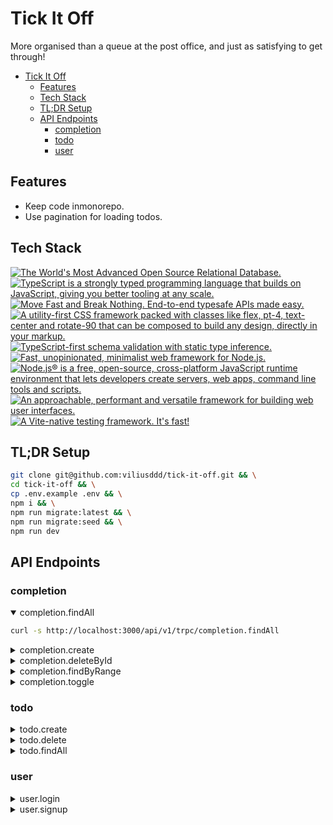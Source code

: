 # Tick It Off
More organised than a queue at the post office, and just as satisfying to get through!

- [Tick It Off](#tick-it-off)
  - [Features](#features)
  - [Tech Stack](#tech-stack)
  - [TL;DR Setup](#tldr-setup)
  - [API Endpoints](#api-endpoints)
    - [completion](#completion)
    - [todo](#todo)
    - [user](#user)

## Features

- Keep code inmonorepo.
- Use pagination for loading todos.

## Tech Stack

<a href="https://postgresql.org">
  <img
    title="The World's Most Advanced Open Source Relational Database."
    src="https://shields.io/badge/PostgreSQL-4169e1.svg?logo=postgresql&logoColor=white"
  >
</a>
<a href="https://typescriptlang.org">
  <img
    title="TypeScript is a strongly typed programming language that builds on JavaScript, giving you better tooling at any scale."
    src="https://shields.io/badge/TypeScript-007ACC.svg?logo=typescript&logoColor=white"
    >
</a>
<a href="https://trpc.io">
  <img
    title="Move Fast and Break Nothing. End-to-end typesafe APIs made easy."
    src="https://shields.io/badge/tRPC-2596BE.svg?logo=trpc&logoColor=white"
  >
</a>
<a href="https://tailwindcss.com">
  <img
    title="A utility-first CSS framework packed with classes like flex, pt-4, text-center and rotate-90 that can be composed to build any design, directly in your markup."
    src="https://img.shields.io/badge/tailwindcss-0F172A?&logo=tailwindcss"
  >
</a>
<a href="https://zod.dev">
  <img
    title="TypeScript-first schema validation with static type inference."
    src="https://shields.io/badge/Zod-000000.svg?logo=Zod&logoColor=3068B7"
  >
</a>
<a href="https://expressjs.com">
  <img
    title="Fast, unopinionated, minimalist web framework for Node.js."
    src="https://shields.io/badge/Express.js-000000.svg?logo=express&logoColor=white"
  >
</a>
<a href="https://nodejs.org">
  <img
    title="Node.js® is a free, open-source, cross-platform JavaScript runtime environment that lets developers create servers, web apps, command line tools and scripts."
    src="https://shields.io/badge/Node.js-0D121C.svg?logo=node.js&logoColor=5FA04E"
  >
</a>
<a href="https://vuejs.org">
  <img
    title="An approachable, performant and versatile framework for building web user interfaces."
    src="https://shields.io/badge/Vue.js-35495E.svg?logo=vuedotjs&logoColor=4FC08D"
  >
</a>
<a href="https://vitest.dev">
  <img
    title="A Vite-native testing framework. It's fast!"
    src="https://shields.io/badge/Vitest-6E9F18.svg?logo=vitest&logoColor=FCC72B"
  >
</a>

## TL;DR Setup

```sh
git clone git@github.com:viliusddd/tick-it-off.git && \
cd tick-it-off && \
cp .env.example .env && \
npm i && \
npm run migrate:latest && \
npm run migrate:seed && \
npm run dev
```

## API Endpoints

### completion

<details open>

<summary>completion.findAll</summary>

```sh
curl -s http://localhost:3000/api/v1/trpc/completion.findAll
```

</details>

<details>

<summary>completion.create</summary>

```sh
curl -s http://localhost:3000/api/v1/trpc/completion.create
```

</details>

<details>

<summary>completion.deleteById</summary>

```sh
curl -s http://localhost:3000/api/v1/trpc/completion.deleteById
```

</details>



<details>

<summary>completion.findByRange</summary>

```sh
curl -s http://localhost:3000/api/v1/trpc/completion.findByRange
```

</details>

<details>

<summary>completion.toggle</summary>

```sh
curl -s http://localhost:3000/api/v1/trpc/completion.toggle
```

</details>

### todo

<details>

<summary>todo.create</summary>

```sh
curl -s http://localhost:3000/api/v1/trpc/todo.create
```

</details>

<details>

<summary>todo.delete</summary>

```sh
curl -s http://localhost:3000/api/v1/trpc/todo.delete
```

</details>

<details>

<summary>todo.findAll</summary>

```sh
curl -s http://localhost:3000/api/v1/trpc/todo.findAll
```

</details>

### user

<details>

<summary>user.login</summary>

```sh
curl -s http://localhost:3000/api/v1/trpc/user.login
```

</details>

<details>

<summary>user.signup</summary>

```sh
curl -s http://localhost:3000/api/v1/trpc/user.signup
```
